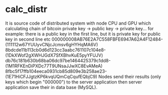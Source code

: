 # calc_distr
It is source code of distributed system with node CPU and GPU  which calculating chain of bitcoin private key -> public key -> private key... 
for example: there is a public key in the first line, but it is private key for public key in second line etc 
000000008AB76E2A7C558FBFE6947A62A4F12484-(111112w67YUUyvCNjcJcmsv6gHYHqMA6V)
8bdcde11b113cb0d6d123cc3aabc761107c104e8-(1DkXWof2gXWHJGdX7SfXBhvKuE5pyYFUJV)
db76c181b630b68ba06dc97be1464425379c1dd8-(1M1RFKEnDiPXDc77T9UNsaJJwXC8EvAMeA)
8fbc5f17ffb104eeca0931cb85d809e3b258ae23-(1E71HiCFJJgtzKP6kvqUQmCqCqufEQbjC9)
Nodes send their results (only keys which begin "000000") to the server application then server application save their in data base (MySQL).
